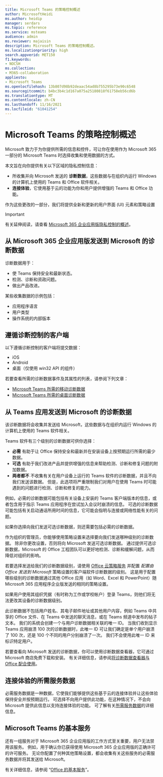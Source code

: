 ```yaml
---
title: Microsoft Teams 的策略控制概述
author: MicrosoftHeidi
ms.author: heidip
manager: serdars
ms.topic: reference
ms.service: msteams
audience: admin
ms.reviewer: majaisin
description: Microsoft Teams 的策略控制概述。
ms.localizationpriority: high
search.appverid: MET150
f1.keywords:
- NOCSH
ms.collection:
- M365-collaboration
appliesto:
- Microsoft Teams
ms.openlocfilehash: 13b807d98b92deaac54ad8b755295b73e90c6548
ms.sourcegitcommit: b4bc3b4c1d167a075a25180818f61758eb56cd6b
ms.translationtype: MT
ms.contentlocale: zh-CN
ms.lasthandoff: 11/16/2021
ms.locfileid: "61041254"
---
```

# <a name="policy-control-overview-for-microsoft-teams"></a>Microsoft Teams 的策略控制概述

Microsoft 致力于为你提供所需的信息和控件，可让你在使用作为 Microsoft 365 一部分的 Microsoft Teams 时选择收集和使用数据的方式。

本文旨在向你提供有关以下区域的隐私控制信息：

- 所收集并向 Microsoft 发送的 **诊断数据**，这些数据与在组织内运行 Windows 的计算机上使用的 Teams 和 Office 软件相关。
- **连接体验**，它使用基于云的功能为你和用户提供增强的 Teams 和 Office 功能。

作为这些更改的一部分，我们将提供全新和更新的用户界面 (UI) 元素和策略设置

> [!IMPORTANT]
> 有关延伸阅读，请查看 [Microsoft 365 企业应用版隐私控制的概述](/deployoffice/privacy/overview-privacy-controls)。

## <a name="diagnostic-data-sent-from-microsoft-365-apps-for-enterprise-to-microsoft"></a>从 Microsoft 365 企业应用版发送到 Microsoft 的诊断数据

诊断数据用于：

- 使 Teams 保持安全和最新状态。
- 检测、诊断和资政问题。
- 做出产品改进。

某些收集数据的示例包括：

- 应用程序语言
- 用户类型
- 操作系统的内部版本

## <a name="clients-that-adhere-to-diagnostic-controls"></a>遵循诊断控制的客户端

以下遵循诊断控制的客户端将提交数据：

- iOS
- Android
- 桌面（仅使用 win32 API 的组件）

若要查看所需的诊断数据事件及其属性的列表，请参阅下列文章：

- [Microsoft Teams 所需的移动诊断数据](policy-control-diagnostic-data-mobile.md)
- [Microsoft Teams 所需的桌面诊断数据](policy-control-diagnostic-data-desktop.md)

## <a name="diagnostic-data-sent-from-the-teams-app-to-microsoft"></a>从 Teams 应用发送到 Microsoft 的诊断数据

该诊断数据将会收集并发送给 Microsoft，这些数据与在组织内运行 Windows 的计算机上使用的 Teams 软件相关。

Teams 软件有三个级别的诊断数据可供你选择：

- **必需** 有助于让 Office 保持安全和最新并在安装设备上按预期运行所需的最少数据。
- **可选** 有助于我们改进产品并提供增强的信息来帮助检测、诊断和修复问题的附加数据。
- **两者都不** 不收集有关在用户设备上运行的 Teams 软件的诊断数据，并且不向我们发送该数据。 但是，此选项将严重限制我们对用户在使用 Teams 时可能遇到的问题进行检测、诊断和修复的能力。

例如，必需的诊断数据可能包括有关设备上安装的 Teams 客户端版本的信息，或者包含用于指示 Teams 应用程序在尝试加入会议时崩溃的信息。 可选的诊断数据可能包括有关启动通话所用时间的信息，它可能会指明与连接或网络性能有关的问题。

如果你选择向我们发送可选诊断数据，则还需要包括必需的诊断数据。

作为组织的管理员，你能够使用策略设置来选择要向我们发送哪种级别的诊断数据。 除非你更改设置，否则将向 Microsoft 发送可选诊断数据。 通过提供可选诊断数据，Microsoft 的 Office 工程团队可以更好地检测、诊断和缓解问题，从而降低对组织的影响。 

若要选择发送给我们的诊断数据级别，请使用 [Office 云策略服务](/deployoffice/overview-office-cloud-policy-service) 并配置 *配置由 Office 发送到 Microsoft* 策略设置的客户端软件诊断数据的级别。 这是用于配置哪些级别的诊断数据通过其他 Office 应用（如 Word、Excel 和 PowerPoint）随 Microsoft 365 应用程序企业版发送的相同的策略设置。

如果用户使用其组织凭据（有时称为工作或学校帐户）登录 Teams，则他们将无法更改其设备的诊断数据级别。

此诊断数据不包括用户姓名、其电子邮件地址或其他用户内容，例如 Teams 中共享的 Office 文件、在 Teams 中发送的聊天消息，或在 Teams 频道中发布的帖子文本。 我们的系统会创建一个与用户诊断数据相关联的唯一 ID。 当我们收到显示 Teams 应用崩溃 100 次的诊断数据时，此唯一 ID 可让我们确定是单个用户崩溃了 100 次，还是 100 个不同的用户分别崩溃了一次。 我们不会使用此唯一 ID 来标识特定用户。

若要查看向 Microsoft 发送的诊断数据，你可以使用诊断数据查看器，它可通过 Microsoft 商店免费下载和安装。 有关详细信息，请参阅[将诊断数据查看器与 Office 配合使用](https://support.microsoft.com/topic/cf761ce9-d805-4c60-a339-4e07f3182855)。

## <a name="required-service-data-for-connected-experiences"></a>连接体验的所需服务数据

必需服务数据是一种数据，它使我们能够提供这些基于云的连接体验并让这些体验保持安全并按预期运行。 可选择不向用户提供此功能，在这种情况下，不会向 Microsoft 提供此信息以支持连接体验的功能。 可了解有关[所需服务数据](/deployoffice/privacy/required-service-data)的详细信息。

## <a name="essential-services-for-microsoft-teams"></a>Microsoft Teams 的基本服务

还有一组服务对于 Microsoft 365 企业应用版的工作方式至关重要，用户无法禁用该服务。 例如，用于确认你已获得使用 Microsoft 365 企业应用版的正确许可的许可服务。 无论你配置了何种其他策略设置，都会收集有关这些服务的必需服务数据并将其发送给 Microsoft。

有关详细信息，请参阅 “[Office 的基本服务](/deployoffice/privacy/essential-services)”。
